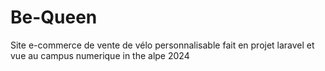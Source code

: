 # Be-Queen
Site e-commerce de vente de vélo personnalisable fait en projet laravel et vue au campus numerique in the alpe 2024
